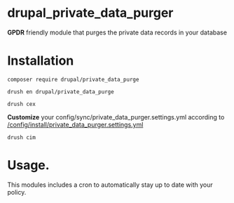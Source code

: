# drupal_private_data_purger
**GPDR** friendly module that purges the private data records in your database 



# Installation 
```
composer require drupal/private_data_purge
```

```
drush en drupal/private_data_purge
```

```
drush cex
```
**Customize** your config/sync/private_data_purger.settings.yml according to [/config/install/private_data_purger.settings.yml](https://github.com/Puppets-Developpement-Toolbox/drupal-private-data-purger/blob/main/config/install/private_data_purger.settings.yml)

```
drush cim
```

# Usage. 
This modules includes a cron to automatically stay up to date with your policy.
